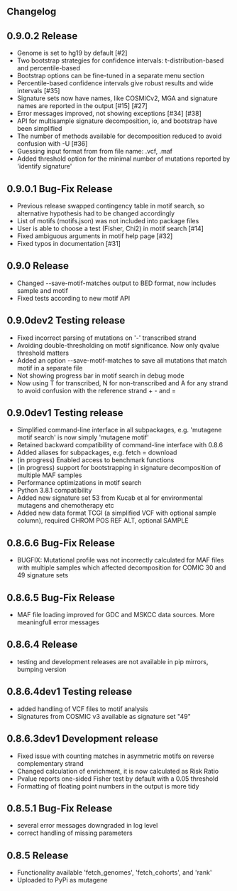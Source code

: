 ## Changelog

0.9.0.2 Release
-----------------------
* Genome is set to hg19 by default [#2]
* Two bootstrap strategies for confidence intervals: t-distribution-based and percentile-based
* Bootstrap options can be fine-tuned in a separate menu section
* Percentile-based confidence intervals give robust results and wide intervals [#35]
* Signature sets now have names, like COSMICv2, MGA and signature names are reported in the output [#15] [#27]
* Error messages improved, not showing exceptions [#34] [#38]
* API for multisample signature decomposition, io, and bootstrap have been simplified
* The number of methods available for decomposition reduced to avoid confusion with -U [#36]
* Guessing input format from from file name: .vcf, .maf
* Added threshold option for the minimal number of mutations reported by 'identify signature'

0.9.0.1 Bug-Fix Release
-----------------------
* Previous release swapped contingency table in motif search, so alternative hypothesis had to be changed accordingly
* List of motifs (motifs.json) was not included into package files
* User is able to choose a test (Fisher, Chi2) in motif search [#14]
* Fixed ambiguous arguments in motif help page [#32]
* Fixed typos in documentation [#31]

0.9.0 Release
-----------------------
* Changed --save-motif-matches output to BED format, now includes sample and motif
* Fixed tests according to new motif API

0.9.0dev2 Testing release
-----------------------
* Fixed incorrect parsing of mutations on '-' transcribed strand
* Avoiding double-thresholding on motif significance. Now only qvalue threshold matters
* Added an option --save-motif-matches to save all mutations that match motif in a separate file 
* Not showing progress bar in motif search in debug mode
* Now using T for transcribed, N for non-transcribed and A for any strand to avoid confusion with the reference strand + - and =

0.9.0dev1 Testing release
-----------------------
* Simplified command-line interface in all subpackages, e.g. 'mutagene motif search' is now simply 'mutagene motif'
* Retained backward compatibility of command-line interface with 0.8.6
* Added aliases for subpackages, e.g. fetch = download
* (in progress) Enabled access to benchmark functions
* (in progress) support for bootstrapping in signature decomposition of multiple MAF samples
* Performance optimizations in motif search
* Python 3.8.1 compatibility
* Added new signature set 53 from Kucab et al for environmental mutagens and chemotherapy etc
* Added new data format TCGI (a simplified VCF with optional sample column), required CHROM POS REF ALT, optional SAMPLE

0.8.6.6 Bug-Fix Release
-----------------------
* BUGFIX: Mutational profile was not incorrectly calculated for MAF files with multiple samples which affected decomposition for COMIC 30 and 49 signature sets

0.8.6.5 Bug-Fix Release
-----------------------
* MAF file loading improved for GDC and MSKCC data sources. More meaningfull error messages

0.8.6.4 Release
-----------------------
* testing and development releases are not available in pip mirrors, bumping version

0.8.6.4dev1 Testing release
-----------------------

* added handling of VCF files to motif analysis
* Signatures from COSMIC v3 available as signature set "49"

0.8.6.3dev1  Development release
------------------------

* Fixed issue with counting matches in asymmetric motifs on reverse complementary strand
* Changed calculation of enrichment, it is now calculated as Risk Ratio
* Pvalue reports one-sided Fisher test by default with a 0.05 threshold
* Formatting of floating point numbers in the output is more tidy

0.8.5.1 Bug-Fix Release
-----------------------

* several error messages downgraded in log level
* correct handling of missing parameters

0.8.5 Release
-------------

* Functionality available 'fetch_genomes', 'fetch_cohorts', and 'rank'
* Uploaded to PyPi as mutagene

 